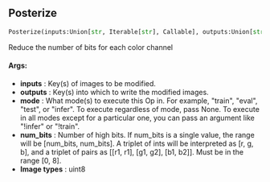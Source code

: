 ## Posterize
```python
Posterize(inputs:Union[str, Iterable[str], Callable], outputs:Union[str, Iterable[str]], mode:Union[NoneType, str, Iterable[str]]=None, num_bits:Union[int, Tuple[int, int], Tuple[int, int, int], Tuple[Tuple[int, int], Tuple[int, int], Tuple[int, int]]]=4)
```
Reduce the number of bits for each color channel

#### Args:

* **inputs** :  Key(s) of images to be modified.
* **outputs** :  Key(s) into which to write the modified images.
* **mode** :  What mode(s) to execute this Op in. For example, "train", "eval", "test", or "infer". To execute            regardless of mode, pass None. To execute in all modes except for a particular one, you can pass an argument            like "!infer" or "!train".
* **num_bits** :  Number of high bits. If num_bits is a single value, the range will be [num_bits, num_bits]. A triplet            of ints will be interpreted as [r, g, b], and a triplet of pairs as [[r1, r1], [g1, g2], [b1, b2]]. Must be            in the range [0, 8].
* **Image types** :         uint8    